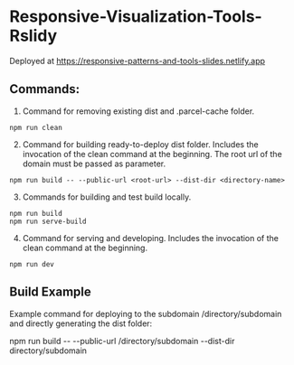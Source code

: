 # Responsive-Visualization-Tools-Rslidy

Deployed at https://responsive-patterns-and-tools-slides.netlify.app


## Commands:

1. Command for removing existing dist and .parcel-cache folder.
```
npm run clean
```

2. Command for building ready-to-deploy dist folder.
   Includes the invocation of the clean command at the beginning.
   The root url of the domain must be passed as parameter.

   
```
npm run build -- --public-url <root-url> --dist-dir <directory-name>
```

3. Commands for building and test build locally.
```
npm run build
npm run serve-build
```

4. Command for serving and developing. Includes the invocation of the clean command at the beginning.
```
npm run dev
```

## Build Example

Example command for deploying to the subdomain /directory/subdomain and directly
generating the dist folder:

npm run build -- --public-url /directory/subdomain --dist-dir directory/subdomain
